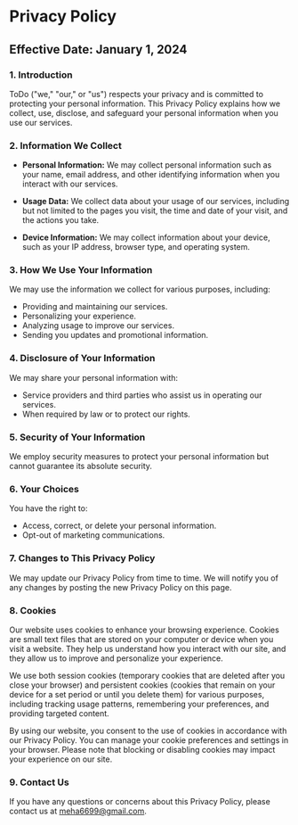# Privacy Policy

## Effective Date: January 1, 2024

### 1. Introduction

ToDo ("we," "our," or "us") respects your privacy and is committed to protecting your personal information. This Privacy Policy explains how we collect, use, disclose, and safeguard your personal information when you use our services.

### 2. Information We Collect

- **Personal Information:** We may collect personal information such as your name, email address, and other identifying information when you interact with our services.

- **Usage Data:** We collect data about your usage of our services, including but not limited to the pages you visit, the time and date of your visit, and the actions you take.

- **Device Information:** We may collect information about your device, such as your IP address, browser type, and operating system.

### 3. How We Use Your Information

We may use the information we collect for various purposes, including:

- Providing and maintaining our services.
- Personalizing your experience.
- Analyzing usage to improve our services.
- Sending you updates and promotional information.

### 4. Disclosure of Your Information

We may share your personal information with:

- Service providers and third parties who assist us in operating our services.
- When required by law or to protect our rights.

### 5. Security of Your Information

We employ security measures to protect your personal information but cannot guarantee its absolute security.

### 6. Your Choices

You have the right to:

- Access, correct, or delete your personal information.
- Opt-out of marketing communications.

### 7. Changes to This Privacy Policy

We may update our Privacy Policy from time to time. We will notify you of any changes by posting the new Privacy Policy on this page.

### 8. Cookies

Our website uses cookies to enhance your browsing experience. Cookies are small text files that are stored on your computer or device when you visit a website. They help us understand how you interact with our site, and they allow us to improve and personalize your experience.

We use both session cookies (temporary cookies that are deleted after you close your browser) and persistent cookies (cookies that remain on your device for a set period or until you delete them) for various purposes, including tracking usage patterns, remembering your preferences, and providing targeted content.

By using our website, you consent to the use of cookies in accordance with our Privacy Policy. You can manage your cookie preferences and settings in your browser. Please note that blocking or disabling cookies may impact your experience on our site.

### 9. Contact Us

If you have any questions or concerns about this Privacy Policy, please contact us at meha6699@gmail.com.
